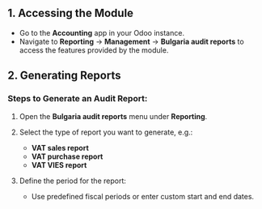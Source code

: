 ## 1. Accessing the Module
- Go to the **Accounting** app in your Odoo instance.
- Navigate to **Reporting** → **Management** → **Bulgaria audit reports** to access the features provided by the module.

## 2. Generating Reports
### Steps to Generate an Audit Report:
1. Open the **Bulgaria audit reports** menu under **Reporting**.
2. Select the type of report you want to generate, e.g.:
    - **VAT sales report**
    - **VAT purchase report**
    - **VAT VIES report**

3. Define the period for the report:
    - Use predefined fiscal periods or enter custom start and end dates.
